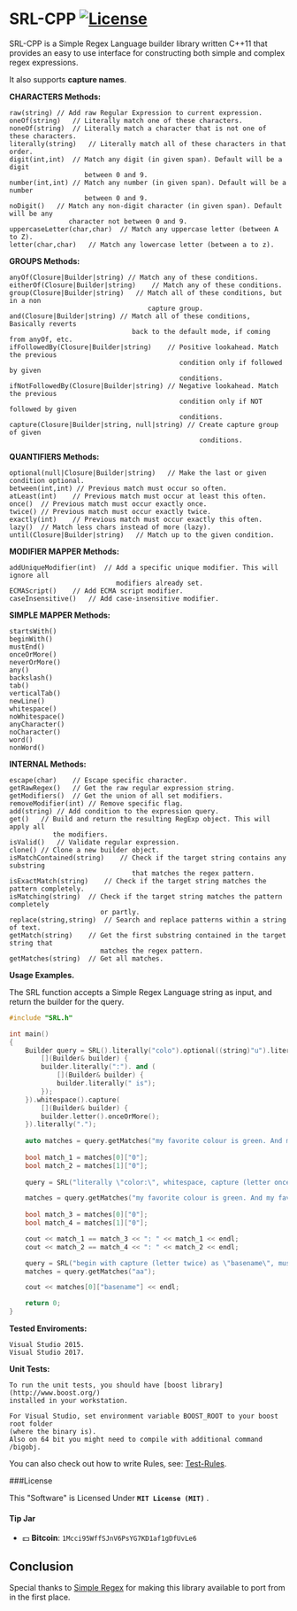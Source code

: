# SRL-CPP [![License](http://img.shields.io/badge/license-MIT-green.svg)](https://github.com/ron4fun/SRL-CPP/blob/master/LICENSE)
SRL-CPP is a Simple Regex Language builder library written C++11 that provides an easy to use interface for constructing both simple and complex regex expressions.

It also supports **capture names**.

**CHARACTERS Methods:**

    raw(string)	// Add raw Regular Expression to current expression.
	oneOf(string)	// Literally match one of these characters.
	noneOf(string)	// Literally match a character that is not one of these characters.
	literally(string)	// Literally match all of these characters in that order.
	digit(int,int)	// Match any digit (in given span). Default will be a digit 
					   between 0 and 9.
	number(int,int)	// Match any number (in given span). Default will be a number 
					   between 0 and 9.
	noDigit()	// Match any non-digit character (in given span). Default will be any 
				   character not between 0 and 9.
	uppercaseLetter(char,char)	// Match any uppercase letter (between A to Z).
	letter(char,char)	// Match any lowercase letter (between a to z).
	
**GROUPS Methods:**

	anyOf(Closure|Builder|string) // Match any of these conditions.
	eitherOf(Closure|Builder|string)	// Match any of these conditions.
	group(Closure|Builder|string)	// Match all of these conditions, but in a non 
									   capture group.
	and(Closure|Builder|string) // Match all of these conditions, Basically reverts 
								   back to the default mode, if coming from anyOf, etc.
	ifFollowedBy(Closure|Builder|string)	// Positive lookahead. Match the previous 
											   condition only if followed by given 
											   conditions.
	ifNotFollowedBy(Closure|Builder|string)	// Negative lookahead. Match the previous 
											   condition only if NOT followed by given 
											   conditions.
	capture(Closure|Builder|string, null|string) // Create capture group of given 
													conditions.
	
**QUANTIFIERS Methods:**

	optional(null|Closure|Builder|string)	// Make the last or given condition optional.
	between(int,int) // Previous match must occur so often.
	atLeast(int)	// Previous match must occur at least this often.
	once()	// Previous match must occur exactly once.
	twice() // Previous match must occur exactly twice.
	exactly(int)	// Previous match must occur exactly this often.
	lazy()	// Match less chars instead of more (lazy).
	until(Closure|Builder|string)	// Match up to the given condition.

**MODIFIER MAPPER Methods:**
	
	addUniqueModifier(int)	// Add a specific unique modifier. This will ignore all 
							   modifiers already set.
	ECMAScript()	// Add ECMA script modifier.
	caseInsensitive()	// Add case-insensitive modifier.
 
**SIMPLE MAPPER Methods:**

	startsWith()
	beginWith()
	mustEnd()
	onceOrMore()
	neverOrMore()
	any()
	backslash()
	tab()
	verticalTab()
	newLine()
	whitespace()
	noWhitespace()
	anyCharacter()
	noCharacter()
	word()
	nonWord()

**INTERNAL Methods:**

	escape(char)	// Escape specific character.
	getRawRegex()	// Get the raw regular expression string.
	getModifiers()	// Get the union of all set modifiers.
	removeModifier(int) // Remove specific flag.
	add(string)	// Add condition to the expression query.
	get()	// Build and return the resulting RegExp object. This will apply all 
			   the modifiers.
	isValid()	// Validate regular expression.
	clone()	// Clone a new builder object.
	isMatchContained(string)	// Check if the target string contains any substring 
								   that matches the regex pattern.
	isExactMatch(string)	// Check if the target string matches the pattern completely.
	isMatching(string)	// Check if the target string matches the pattern completely 
						   or partly.
	replace(string,string)	// Search and replace patterns within a string of text.
	getMatch(string)	// Get the first substring contained in the target string that 
						   matches the regex pattern.
	getMatches(string)	// Get all matches.
    
**Usage Examples.**

The SRL function accepts a Simple Regex Language string as input, and return the builder for the query. 

```c++
#include "SRL.h"

int main()
{
	Builder query = SRL().literally("colo").optional((string)"u").literally("r").anyOf(
		[](Builder& builder) {
		builder.literally(":"). and (
			[](Builder& builder) {
			builder.literally(" is");
		});
	}).whitespace().capture(
		[](Builder& builder) {
		builder.letter().onceOrMore();
	}).literally(".");
		
    auto matches = query.getMatches("my favorite colour is green. And my favorite color: yellow.");
	
    bool match_1 = matches[0]["0"];
	bool match_2 = matches[1]["0"];  
  
	query = SRL("literally \"color:\", whitespace, capture (letter once or more), literally \".\", all");

	matches = query.getMatches("my favorite colour is green. And my favorite color: yellow.");
	
    bool match_3 = matches[0]["0"];
	bool match_4 = matches[1]["0"];

	cout << match_1 == match_3 << ": " << match_1 << endl; 
	cout << match_2 == match_4 << ": " << match_2 << endl; 

	query = SRL("begin with capture (letter twice) as \"basename\", must end");
	matches = query.getMatches("aa");

	cout << matches[0]["basename"] << endl;

    return 0;
}
```

**Tested Enviroments:**
     
    Visual Studio 2015.
    Visual Studio 2017.

 **Unit Tests:**

	To run the unit tests, you should have [boost library](http://www.boost.org/) 
	installed in your workstation.
	
	For Visual Studio, set environment variable BOOST_ROOT to your boost root folder 
	(where the binary is).
	Also on 64 bit you might need to compile with additional command /bigobj.

You can also check out how to write Rules, see: [Test-Rules](https://github.com/SimpleRegex/Test-Rules).

###License

This "Software" is Licensed Under  **`MIT License (MIT)`** .

#### Tip Jar
* :dollar: **Bitcoin**: `1Mcci95WffSJnV6PsYG7KD1af1gDfUvLe6`


Conclusion
--------------------------------------------------

   Special thanks to [Simple Regex](https://simple-regex.com/) for making this library available to port from in the first place.
